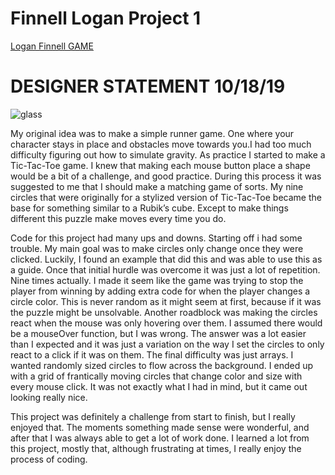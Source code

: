 # Finnell Logan Project 1
[Logan Finnell GAME](https://creativecodingart2210fall2019section2.github.io/Finnell_Logan_ART2210/Projects/Project2/Project2.html)

# DESIGNER STATEMENT 10/18/19

![glass](https://loganfinnell.github.io/Finnell_Logan_ART2210/Projects/Project2/Reference_Images/glass.png)


My original idea was to make a simple runner game. One where your character stays in place and obstacles move towards you.I had too much difficulty figuring out how to simulate gravity. As practice I started to make a Tic-Tac-Toe game. I knew that making each mouse button place a shape would be a bit of a challenge, and good practice. During this process it was suggested to me that I should make a matching game of sorts. My nine circles that were originally for a stylized version of Tic-Tac-Toe became the base for something similar to a Rubik’s cube. Except to make things different this puzzle make moves every time you do.

Code for this project had many ups and downs. Starting off i had some trouble. My main goal was to make circles only change once they were clicked. Luckily, I found an example that did this and was able to use this as a guide. Once that initial hurdle was overcome it was just a lot of repetition. Nine times actually. I made it seem like the game was trying to stop the player from winning by adding extra code for when the player changes a circle color. This is never random as it might seem at first, because if it was the puzzle might be unsolvable. Another roadblock was making the circles react when the mouse was only hovering over them. I assumed there would be a mouseOver function, but I was wrong. The answer was a lot easier than I expected and it was just a variation on the way I set the circles to only react to a click if it was on them. The final difficulty was just arrays. I wanted randomly sized circles to flow across the background. I ended up with a grid of frantically moving circles that change color and size with every mouse click. It was not exactly what I had in mind, but it came out looking really nice.

This project was definitely a challenge from start to finish, but I really enjoyed that. The moments something made sense were wonderful, and after that I was always able to get a lot of work done. I learned a lot from this project, mostly that, although frustrating at times, I really enjoy the process of coding.